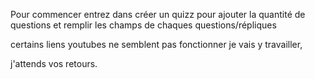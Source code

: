 Pour commencer entrez  dans  créer un quizz pour ajouter la quantité de questions et  remplir les champs de chaques questions/répliques

certains liens youtubes ne semblent pas fonctionner je vais y travailler,

j'attends vos retours.
